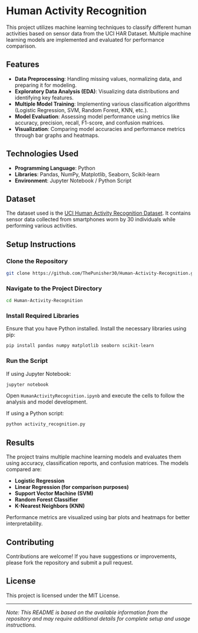 # Human Activity Recognition

This project utilizes machine learning techniques to classify different human activities based on sensor data from the UCI HAR Dataset. Multiple machine learning models are implemented and evaluated for performance comparison.

## Features

- **Data Preprocessing**: Handling missing values, normalizing data, and preparing it for modeling.
- **Exploratory Data Analysis (EDA)**: Visualizing data distributions and identifying key features.
- **Multiple Model Training**: Implementing various classification algorithms (Logistic Regression, SVM, Random Forest, KNN, etc.).
- **Model Evaluation**: Assessing model performance using metrics like accuracy, precision, recall, F1-score, and confusion matrices.
- **Visualization**: Comparing model accuracies and performance metrics through bar graphs and heatmaps.

## Technologies Used

- **Programming Language**: Python
- **Libraries**: Pandas, NumPy, Matplotlib, Seaborn, Scikit-learn
- **Environment**: Jupyter Notebook / Python Script

## Dataset

The dataset used is the [UCI Human Activity Recognition Dataset](https://archive.ics.uci.edu/ml/datasets/human+activity+recognition+using+smartphones). It contains sensor data collected from smartphones worn by 30 individuals while performing various activities.

## Setup Instructions

### Clone the Repository

```bash
git clone https://github.com/ThePunisher30/Human-Activity-Recognition.git
```

### Navigate to the Project Directory

```bash
cd Human-Activity-Recognition
```

### Install Required Libraries

Ensure that you have Python installed. Install the necessary libraries using pip:

```bash
pip install pandas numpy matplotlib seaborn scikit-learn
```

### Run the Script

If using Jupyter Notebook:

```bash
jupyter notebook
```

Open `HumanActivityRecognition.ipynb` and execute the cells to follow the analysis and model development.

If using a Python script:

```bash
python activity_recognition.py
```

## Results

The project trains multiple machine learning models and evaluates them using accuracy, classification reports, and confusion matrices. The models compared are:

- **Logistic Regression**
- **Linear Regression (for comparison purposes)**
- **Support Vector Machine (SVM)**
- **Random Forest Classifier**
- **K-Nearest Neighbors (KNN)**

Performance metrics are visualized using bar plots and heatmaps for better interpretability.

## Contributing

Contributions are welcome! If you have suggestions or improvements, please fork the repository and submit a pull request.

## License

This project is licensed under the MIT License.

---

*Note: This README is based on the available information from the repository and may require additional details for complete setup and usage instructions.*
